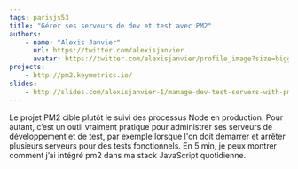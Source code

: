 ```yaml
---
tags: parisjs53
title: "Gérer ses serveurs de dev et test avec PM2"
authors:
    - name: "Alexis Janvier"
      url: https://twitter.com/alexisjanvier
      avatar: https://twitter.com/alexisjanvier/profile_image?size=bigger
projects:
    - http://pm2.keymetrics.io/
slides:
    - http://slides.com/alexisjanvier-1/manage-dev-test-servers-with-pm2#/
---
```

Le projet PM2 cible plutôt le suivi des processus Node en production. Pour autant, c’est un outil vraiment pratique pour administrer ses serveurs de développement et de test, par exemple lorsque l'on doit démarrer et arrêter plusieurs serveurs pour des tests fonctionnels. En 5 min, je peux montrer comment j’ai intégré pm2 dans ma stack JavaScript quotidienne.
